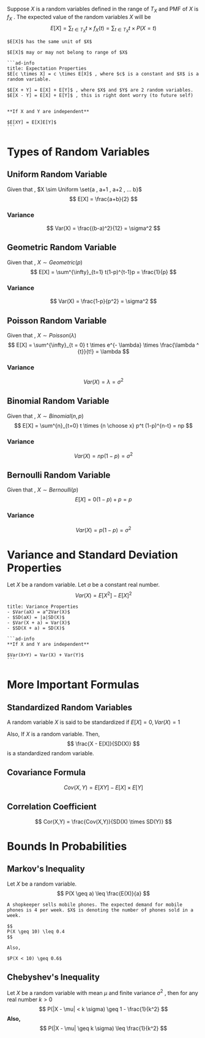 Suppose $X$ is a random variables defined in the range of $T_X$ and PMF of $X$ is $f_X$ . The expected value of the random variables $X$ will be
$$
E[X] = \sum_{t \in T_X} t \times f_X(t) = \sum_{t \in T_X} t \times P(X =t)
$$


````ad-note 
$E[X]$ has the same unit of $X$

$E[X]$ may or may not belong to range of $X$

```ad-info 
title: Expectation Properties
$E[c \times X] = c \times E[X]$ , where $c$ is a constant and $X$ is a random variable.

$E[X + Y] = E[X] + E[Y]$ , where $X$ and $Y$ are 2 random variables.
$E[X - Y] = E[X] + E[Y]$ , this is right dont worry (to future self)


**If X and Y are independent**

$E[XY] = E[X]E[Y]$
```
````


# Types of Random Variables 
## Uniform Random Variable 
Given that , $X \sim Uniform \set{a , a+1 , a+2 , ... b}$
$$
E[X] = \frac{a+b}{2}
$$
### Variance 
$$
Var(X) = \frac{(b-a)^2}{12} = \sigma^2
$$


## Geometric Random Variable
Given that , $X \sim Geometric(p)$
$$
E[X] = \sum^{\infty}_{t=1} t(1-p)^{t-1}p = \frac{1}{p}
$$
### Variance 
$$
Var(X) = \frac{1-p}{p^2} = \sigma^2
$$


## Poisson Random Variable 
Given that , $X \sim Poisson(\lambda)$
$$
E[X] = \sum^{\infty}_{t = 0} t \times e^{- \lambda} \times \frac{\lambda ^ {t}}{t!} = \lambda
$$
### Variance 
$$
Var(X) = \lambda = \sigma^2
$$


## Binomial Random Variable 
Given that , $X \sim Binomial(n,p)$
$$
E[X] = \sum^{n}_{t=0} t \times {n \choose x} p^t (1-p)^{n-t} = np
$$
### Variance 
$$
Var(X) = np(1-p) = \sigma^2
$$

## Bernoulli Random Variable 
Given that , $X \sim Bernoulli(p)$
$$
E[X] = 0(1-p) + p = p
$$
### Variance 
$$
Var(X) = p(1-p) = \sigma^2
$$



# Variance and Standard Deviation Properties 
Let $X$ be a random variable. Let $a$ be a constant real number.
$$
Var(X) = E[X^2] - E[X]^2
$$

````ad-info 
title: Variance Properties 
- $Var(aX) = a^2Var(X)$
- $SD(aX) = |a|SD(X)$
- $Var(X + a) = Var(X)$
- $SD(X + a) = SD(X)$

```ad-info 
**If X and Y are independent**

$Var(X+Y) = Var(X) + Var(Y)$
```
````



# More Important Formulas 
## Standardized Random Variables 
A random variable $X$ is said to be standardized if $E[X] = 0 , Var(X) = 1$

Also,
If $X$ is a random variable.  Then,
$$
\frac{X - E[X]}{SD(X)}
$$
is a standardized random variable.

## Covariance Formula
$$
Cov(X,Y) = E[XY] - E[X] \times E[Y]
$$

## Correlation Coefficient 
$$
Cor(X,Y) = \frac{Cov(X,Y)}{SD(X) \times SD(Y)}
$$

# Bounds In Probabilities 
## Markov's Inequality 
Let $X$ be a random variable.
$$
P(X \geq a) \leq \frac{E(X)}{a}
$$
```ad-example
A shopkeeper sells mobile phones. The expected demand for mobile phones is 4 per week. $X$ is denoting the number of phones sold in a week.

$$
P(X \geq 10) \leq 0.4
$$

Also, 

$P(X < 10) \geq 0.6$
```

## Chebyshev's Inequality 
Let $X$ be a random variable with mean $\mu$ and finite variance $\sigma^2$ , then for any real number $k>0$
$$
P(|X - \mu| < k \sigma) \geq 1 - \frac{1}{k^2}
$$
**Also,**
$$
P(|X - \mu| \geq k \sigma) \leq \frac{1}{k^2}
$$


